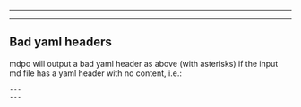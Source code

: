 ***

***

## Bad yaml headers

mdpo will output a bad yaml header as above (with asterisks) if the input md 
file has a yaml header with no content, i.e.:

```
---
---
```
